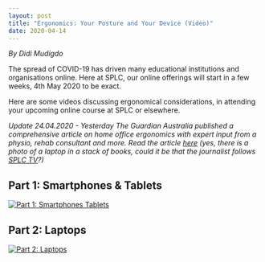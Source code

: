 ```yaml
---
layout: post
title: "Ergonomics: Your Posture and Your Device (Video)"
date: 2020-04-14
---
```

*By Didi Mudigdo*

The spread of COVID-19 has driven many educational institutions and organisations online. Here at SPLC, our online offerings will start in a few weeks, 4th May 2020 to be exact.

Here are some videos discussing ergonomical considerations, in attending your upcoming online course at SPLC or elsewhere.  

*Update 24.04.2020 - Yesterday The Guardian Australia published a comprehensive article on home office ergonomics with expert input from a physio, rehab consultant and more. Read the article [here](https://www.theguardian.com/lifeandstyle/2020/apr/21/home-office-ergonomics-how-to-work-from-home-without-breaking-your-back) (yes, there is a photo of a laptop in a stack of books, could it be that the journalist follows [SPLC TV](https://www.youtube.com/channel/UCqZuGsnJ8e1OG6SCYH82mdQ)?)*

## Part 1: Smartphones & Tablets 

[![Part 1: Smartphones Tablets](http://img.youtube.com/vi/MlxWQcnSZgo/0.jpg)](http://www.youtube.com/watch?v=MlxWQcnSZgo)

## Part 2: Laptops

[![Part 2: Laptops](http://img.youtube.com/vi/FGO2xxQqYBY/0.jpg)](http://www.youtube.com/watch?v=FGO2xxQqYBY)

